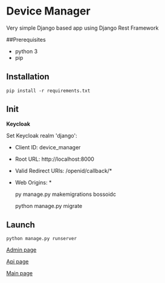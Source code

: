 # Device Manager

Very simple Django based app using  Django Rest Framework

##Prerequisites

* python  3
* pip

## Installation

    pip install -r requirements.txt

## Init

**Keycloak**

Set Keycloak realm 'django':

* Client ID: device_manager
* Root URL: http://localhost:8000
* Valid Redirect URIs: /openid/callback/*
* Web Origins: *


    py manage.py makemigrations bossoidc

    python manage.py migrate

## Launch

    python manage.py runserver
    
[Admin page](http://127.0.0.1:8000/admin/)

[Api page](http://127.0.0.1:8000/api/devices/)

[Main page](http://127.0.0.1:8000/)